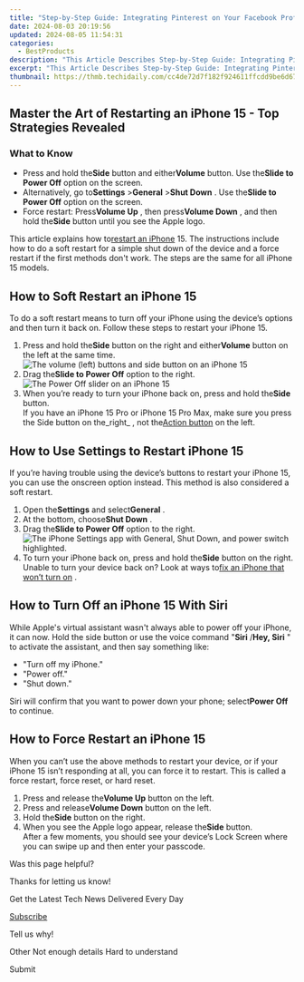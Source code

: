 ```yaml
---
title: "Step-by-Step Guide: Integrating Pinterest on Your Facebook Profile"
date: 2024-08-03 20:19:56
updated: 2024-08-05 11:54:31
categories:
  - BestProducts
description: "This Article Describes Step-by-Step Guide: Integrating Pinterest on Your Facebook Profile"
excerpt: "This Article Describes Step-by-Step Guide: Integrating Pinterest on Your Facebook Profile"
thumbnail: https://thmb.techidaily.com/cc4de72d7f182f924611ffcdd9be6d67698446b35913acbf3e4fc8c5af445646.jpg
---
```


## Master the Art of Restarting an iPhone 15 - Top Strategies Revealed
### What to Know

* Press and hold the**Side** button and either**Volume** button. Use the**Slide to Power Off** option on the screen.
* Alternatively, go to**Settings** \>**General** \>**Shut Down** . Use the**Slide to Power Off** option on the screen.
* Force restart: Press**Volume Up** , then press**Volume Down** , and then hold the**Side** button until you see the Apple logo.

 This article explains how to[restart an iPhone](https://www.lifewire.com/how-to-restart-iphone-2000288) 15\. The instructions include how to do a soft restart for a simple shut down of the device and a force restart if the first methods don't work. The steps are the same for all iPhone 15 models.

## How to Soft Restart an iPhone 15

 To do a soft restart means to turn off your iPhone using the device’s options and then turn it back on. Follow these steps to restart your iPhone 15.

1. Press and hold the**Side** button on the right and either**Volume** button on the left at the same time.  
![The volume (left) buttons and side button on an iPhone 15](https://www.lifewire.com/thmb/TmHUOU_P6SpM3wMTkgaBlQ6knbg=/1500x0/filters:no_upscale():max_bytes(150000):strip_icc():format(webp)/Side-and-Volume-buttons-on-iPhone-15-Pro-ce7f29a6f4bb4cf3bb66ea8b0b928ba3.jpg)
2. Drag the**Slide to Power Off** option to the right.  
![The Power Off slider on an iPhone 15](https://www.lifewire.com/thmb/_gkqlHLFwAAe43qTejESczVRQeE=/1500x0/filters:no_upscale():max_bytes(150000):strip_icc():format(webp)/iPhone15-Power-Off-Slider-8662940-84a3f064e5dc4278b8c8abb4a8bcbf56-a833a36d8094471694b628adb004cc60.jpg)
3. When you’re ready to turn your iPhone back on, press and hold the**Side** button.  
 If you have an iPhone 15 Pro or iPhone 15 Pro Max, make sure you press the Side button on the_right_ , not the[Action button](https://www.lifewire.com/use-action-button-on-iphone-15-pro-7972021) on the left.

## How to Use Settings to Restart iPhone 15

 If you’re having trouble using the device’s buttons to restart your iPhone 15, you can use the onscreen option instead. This method is also considered a soft restart.

1. Open the**Settings** and select**General** .
2. At the bottom, choose**Shut Down** .
3. Drag the**Slide to Power Off** option to the right.  
![The iPhone Settings app with General, Shut Down, and power switch highlighted.](https://www.lifewire.com/thmb/qkqSasRdubWydWHUBG5CkQeJstI=/1500x0/filters:no_upscale():max_bytes(150000):strip_icc():format(webp)/Turn-Of-iPhone-15-Pro-in-Settings-6be83e8413504c42b9bc2f146153f7da.jpg)
4. To turn your iPhone back on, press and hold the**Side** button on the right.  
 Unable to turn your device back on? Look at ways to[fix an iPhone that won’t turn on](https://www.lifewire.com/what-to-do-when-your-iphone-wont-turn-on-2000281) .

## How to Turn Off an iPhone 15 With Siri

 While Apple's virtual assistant wasn't always able to power off your iPhone, it can now. Hold the side button or use the voice command "**Siri** /**Hey, Siri** " to activate the assistant, and then say something like:

* "Turn off my iPhone."
* "Power off."
* "Shut down."

 Siri will confirm that you want to power down your phone; select**Power Off** to continue.

## How to Force Restart an iPhone 15

 When you can’t use the above methods to restart your device, or if your iPhone 15 isn’t responding at all, you can force it to restart. This is called a force restart, force reset, or hard reset.

1. Press and release the**Volume Up** button on the left.
2. Press and release**Volume Down** button on the left.
3. Hold the**Side** button on the right.
4. When you see the Apple logo appear, release the**Side** button.  
 After a few moments, you should see your device’s Lock Screen where you can swipe up and then enter your passcode.

Was this page helpful?

Thanks for letting us know!

 Get the Latest Tech News Delivered Every Day

[Subscribe](https://www.lifewire.com/#)

Tell us why!

 Other  Not enough details  Hard to understand

 Submit

<ins class="adsbygoogle"
     style="display:block"
     data-ad-format="autorelaxed"
     data-ad-client="ca-pub-7571918770474297"
     data-ad-slot="1223367746"></ins>



<ins class="adsbygoogle"
     style="display:block"
     data-ad-client="ca-pub-7571918770474297"
     data-ad-slot="8358498916"
     data-ad-format="auto"
     data-full-width-responsive="true"></ins>
